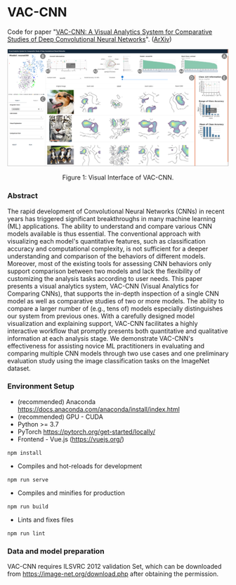 # VAC-CNN
Code for paper "[VAC-CNN: A Visual Analytics System for Comparative Studies of Deep Convolutional Neural Networks](https://ieeexplore.ieee.org/document/9751204)". 
([ArXiv](https://arxiv.org/abs/2110.13252))

<div align="center">
  <img src="https://github.com/xiweix/Visual-Analytics-for-Comparing-CNNs/blob/main/interface.png">
</div>
<p align="center">
  Figure 1: Visual Interface of VAC-CNN.
</p>

### Abstract
The rapid development of Convolutional Neural Networks (CNNs) in recent years has triggered significant breakthroughs in many machine learning (ML) applications. The ability to understand and compare various CNN models available is thus essential. The conventional approach with visualizing each model's quantitative features, such as classification accuracy and computational complexity, is not sufficient for a deeper understanding and comparison of the behaviors of different models. Moreover, most of the existing tools for assessing CNN behaviors only support comparison between two models and lack the flexibility of customizing the analysis tasks according to user needs. This paper presents a visual analytics system, VAC-CNN (Visual Analytics for Comparing CNNs), that supports the in-depth inspection of a single CNN model as well as comparative studies of two or more models. The ability to compare a larger number of (e.g., tens of) models especially distinguishes our system from previous ones. With a carefully designed model visualization and explaining support, VAC-CNN facilitates a highly interactive workflow that promptly presents both quantitative and qualitative information at each analysis stage. We demonstrate VAC-CNN's effectiveness for assisting novice ML practitioners in evaluating and comparing multiple CNN models through two use cases and one preliminary evaluation study using the image classification tasks on the ImageNet dataset.

### Environment Setup
* (recommended) Anaconda https://docs.anaconda.com/anaconda/install/index.html
* (recommended) GPU - CUDA
* Python >= 3.7
* PyTorch https://pytorch.org/get-started/locally/
* Frontend - Vue.js (https://vuejs.org/)
```
npm install
```
* Compiles and hot-reloads for development
```
npm run serve
```
* Compiles and minifies for production
```
npm run build
```
* Lints and fixes files
```
npm run lint
```
### Data and model preparation
VAC-CNN requires ILSVRC 2012 validation Set, which can be downloaded from https://image-net.org/download.php after obtaining the permission.